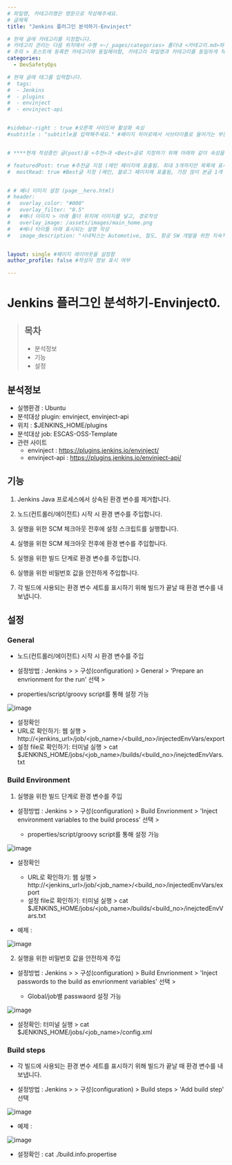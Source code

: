```yaml
---
# 파일명, 카테고리명은 영문으로 작성해주세요.
# 글제목
title: "Jenkins 플러그인 분석하기-Envinject"

# 헌재 글에 카테고리를 지정합니다.
# 카테고리 관리는 다음 위치에서 수행 <~/_pages/categories> 폴더내 <카테고리.md>파일
# 주의 > 포스트에 등록한 카테고리와 동일해야함, 카테고리 파일명과 카테고리를 동일하게 작성하여 관리하도록함
categories: 
  - DevSafetyOps

# 현재 글에 태그를 입력합니다.
#  tags:
#  - Jenkins
#  - plugins
#  - envinject
#  - envinject-api


#sidebar-right : true #오른쪽 사이드바 활성화 속성
#subtitle : "subtitle을 입력해주세요." #페이지 히어로에서 서브타이틀로 들어가는 부분 텍스트 입력


# ****현재 작성중인 글(post)을 <추천>과 <Best>글로 지정하기 위해 아래와 같이 속성을 지정합니다.****

# featuredPost: true #추천글 지정 (메인 페이지에 표출됨. 최대 3개까지만 목록에 표시됨)
#  mostRead: true #Best글 지정 (메인, 블로그 페이지에 표출됨, 가장 많이 본글 1개 목록에 표시)


# # 배너 이미지 설정 (page__hero.html)
# header:
#   overlay_color: "#000"
#   overlay_filter: "0.5"
#   #배너 이미지 > 아래 폴더 위치에 이미지를 넣고, 경로작성
#   overlay_image: /assets/images/main_home.png
#   #배너 타이틀 아래 표시되는 설명 작성
#   image_description: "시네틱스는 Automotive, 철도, 항공 SW 개발을 위한 지속적 통합과 빌드 가상화 컨설팅과 교육을 제공합니다."


layout: single #페이지 레이아웃을 설정함
author_profile: false #작성자 정보 표시 여부

---
```


<!-- **** 아래 부분부터 본문 영역입니다.*** -->

# Jenkins 플러그인 분석하기-Envinject0.

> ## 목차    
>
> *  분석정보 
> *  기능
> *  설정


## 분석정보
 *  실행환경 : Ubuntu
 *  분석대상 plugin: envinject, envinject-api
 *  위치 : $JENKINS_HOME/plugins 
 *  분석대상 job: ESCAS-OSS-Template
 *  관련 사이트
    * envinject : <https://plugins.jenkins.io/envinject/>
    * envinject-api : <https://plugins.jenkins.io/envinject-api/>



## 기능 

1. Jenkins Java 프로세스에서 상속된 환경 변수를 제거합니다.

2. 노드(컨트롤러/에이전트) 시작 시 환경 변수를 주입합니다.

3. 실행을 위한 SCM 체크아웃 전후에 설정 스크립트를 실행합니다.

4. 실행을 위한 SCM 체크아웃 전후에 환경 변수를 주입합니다.

5. 실행을 위한 빌드 단계로 환경 변수를 주입합니다.

6. 실행을 위한 비밀번호 값을 안전하게 주입합니다.

7. 각 빌드에 사용되는 환경 변수 세트를 표시하기 위해 빌드가 끝날 때 환경 변수를 내보냅니다.





## 설정

###  General 
* 노드(컨트롤러/에이전트) 시작 시 환경 변수를 주입

*  설정방법 : Jenkins > <job> > 구성(configuration) > General > 'Prepare an envrionment for the run' 선택 >
  *  properties/script/groovy script를 통해 설정 가능

![image](https://github.com/SyneticsCorp/SyneticsCorp.github.io/assets/150226255/8a4e11b7-f563-4750-ae64-675c08441706)

*  설정확인
  *  URL로 확인하기: 웹 실행 > http://<jenkins_url>/job/<job_name>/<build_no>/injectedEnvVars/export
  *  설정 file로 확인하기: 터미널 실행 > cat $JENKINS_HOME/jobs/<job_name>/builds/<build_no>/inejctedEnvVars.txt






###  Build Environment
1. 실행을 위한 빌드 단계로 환경 변수를 주입

* 설정방법 : Jenkins > <job> > 구성(configuration) > Build Envrionment > 'Inject environment variables to the build process' 선택 >
  * properties/script/groovy script를 통해 설정 가능

![image](https://github.com/SyneticsCorp/SyneticsCorp.github.io/assets/150226255/a472b6c2-8c4d-49b8-81bb-a1d96780e805)


* 설정확인
  * URL로 확인하기: 웹 실행 > http://<jenkins_url>/job/<job_name>/<build_no>/injectedEnvVars/export
  * 설정 file로 확인하기: 터미널 실행 > cat $JENKINS_HOME/jobs/<job_name>/builds/<build_no>/inejctedEnvVars.txt

* 예제 : 

![image](https://github.com/SyneticsCorp/SyneticsCorp.github.io/assets/150226255/8b626771-7dd7-4188-b4ca-afba43d7024a)



2. 실행을 위한 비밀번호 값을 안전하게 주입

* 설정방법 : Jenkins > <job> > 구성(configuration) > Build Envrionment > 'Inject passwords to the build as envrionment variables' 선택 >
  * Global/job별 passwaord 설정 가능

![image](https://github.com/SyneticsCorp/SyneticsCorp.github.io/assets/150226255/4761cee3-df47-4191-84b9-a8f5d0163133)


* 설정확인: 터미널 실행 > cat $JENKINS_HOME/jobs/<job_name>/config.xml





###  Build steps
* 각 빌드에 사용되는 환경 변수 세트를 표시하기 위해 빌드가 끝날 때 환경 변수를 내보냅니다.

* 설정방법 : Jenkins > <job> > 구성(configuration) > Build steps > 'Add build step' 선택

![image](https://github.com/SyneticsCorp/SyneticsCorp.github.io/assets/150226255/2c7c9cac-c914-4402-af3f-31c73b0d0805)


* 예제 : 

![image](https://github.com/SyneticsCorp/SyneticsCorp.github.io/assets/150226255/020b9d09-ca4f-4325-b1a4-947699c1d210)

* 설정확인 : cat ./build.info.propertise





